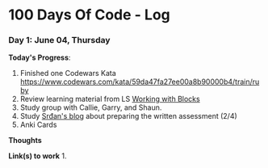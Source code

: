 # 100 Days Of Code - Log

### Day 1: June 04, Thursday

**Today's Progress**:
1. Finished one Codewars Kata
https://www.codewars.com/kata/59da47fa27ee00a8b90000b4/train/ruby
2. Review learning material from LS
[Working with Blocks](https://launchschool.com/lessons/c53f2250/assignments/c633cf37)
3. Study group with Callie, Garry, and Shaun.
4. Study [Srđan's blog](https://medium.com/how-i-started-learning-coding-from-scratch/advices-for-109-written-assessment-part-1-6f7fa821cf84) about preparing the written assessment (2/4)
5. Anki Cards

**Thoughts** 

**Link(s) to work**
1. 
